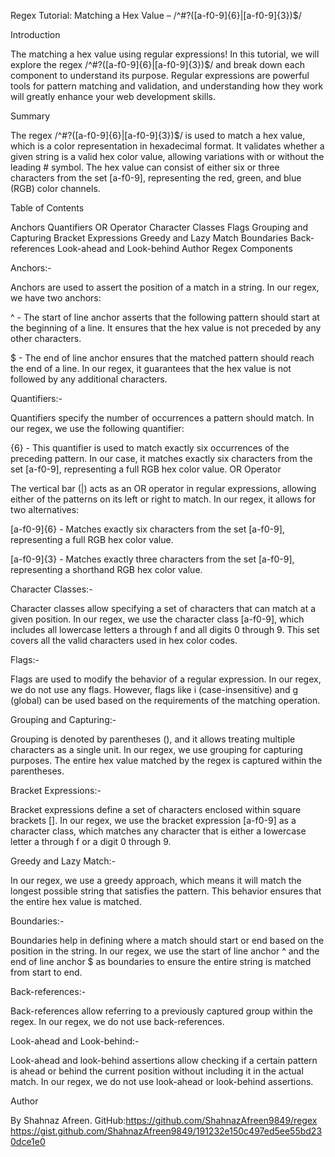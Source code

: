 Regex Tutorial: Matching a Hex Value    – /^#?([a-f0-9]{6}|[a-f0-9]{3})$/

Introduction

The matching a hex value using regular expressions! In this tutorial, we will explore the regex /^#?([a-f0-9]{6}|[a-f0-9]{3})$/ and break down each component to understand its purpose. Regular expressions are powerful tools for pattern matching and validation, and understanding how they work will greatly enhance your web development skills.

Summary

The regex /^#?([a-f0-9]{6}|[a-f0-9]{3})$/ is used to match a hex value, which is a color representation in hexadecimal format. It validates whether a given string is a valid hex color value, allowing variations with or without the leading # symbol. The hex value can consist of either six or three characters from the set [a-f0-9], representing the red, green, and blue (RGB) color channels.

Table of Contents

Anchors Quantifiers OR Operator Character Classes Flags Grouping and Capturing Bracket Expressions Greedy and Lazy Match Boundaries Back-references Look-ahead and Look-behind Author Regex Components

Anchors:-

Anchors are used to assert the position of a match in a string. In our regex, we have two anchors:

^ - The start of line anchor asserts that the following pattern should start at the beginning of a line. It ensures that the hex value is not preceded by any other characters.

$ - The end of line anchor ensures that the matched pattern should reach the end of a line. In our regex, it guarantees that the hex value is not followed by any additional characters.

Quantifiers:-

Quantifiers specify the number of occurrences a pattern should match. In our regex, we use the following quantifier:

{6} - This quantifier is used to match exactly six occurrences of the preceding pattern. In our case, it matches exactly six characters from the set [a-f0-9], representing a full RGB hex color value. OR Operator

The vertical bar (|) acts as an OR operator in regular expressions, allowing either of the patterns on its left or right to match. In our regex, it allows for two alternatives:

[a-f0-9]{6} - Matches exactly six characters from the set [a-f0-9], representing a full RGB hex color value.

[a-f0-9]{3} - Matches exactly three characters from the set [a-f0-9], representing a shorthand RGB hex color value.

Character Classes:-

Character classes allow specifying a set of characters that can match at a given position. In our regex, we use the character class [a-f0-9], which includes all lowercase letters a through f and all digits 0 through 9. This set covers all the valid characters used in hex color codes.

Flags:-

Flags are used to modify the behavior of a regular expression. In our regex, we do not use any flags. However, flags like i (case-insensitive) and g (global) can be used based on the requirements of the matching operation.

Grouping and Capturing:-

Grouping is denoted by parentheses (), and it allows treating multiple characters as a single unit. In our regex, we use grouping for capturing purposes. The entire hex value matched by the regex is captured within the parentheses.

Bracket Expressions:-

Bracket expressions define a set of characters enclosed within square brackets []. In our regex, we use the bracket expression [a-f0-9] as a character class, which matches any character that is either a lowercase letter a through f or a digit 0 through 9.

Greedy and Lazy Match:-

In our regex, we use a greedy approach, which means it will match the longest possible string that satisfies the pattern. This behavior ensures that the entire hex value is matched.

Boundaries:-

Boundaries help in defining where a match should start or end based on the position in the string. In our regex, we use the start of line anchor ^ and the end of line anchor $ as boundaries to ensure the entire string is matched from start to end.

Back-references:-

Back-references allow referring to a previously captured group within the regex. In our regex, we do not use back-references.

Look-ahead and Look-behind:-

Look-ahead and look-behind assertions allow checking if a certain pattern is ahead or behind the current position without including it in the actual match. In our regex, we do not use look-ahead or look-behind assertions.

Author

By Shahnaz Afreen. GitHub:https://github.com/ShahnazAfreen9849/regex https://gist.github.com/ShahnazAfreen9849/191232e150c497ed5ee55bd230dce1e0
